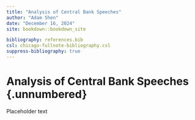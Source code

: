 ```yaml
---
title: "Analysis of Central Bank Speeches"
author: "Adam Shen"
date: "December 16, 2024"
site: bookdown::bookdown_site

bibliography: references.bib
csl: chicago-fullnote-bibliography.csl
suppress-bibliography: true
---
```




# Analysis of Central Bank Speeches {.unnumbered}

Placeholder text
